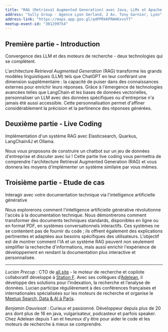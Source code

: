 ```yaml
---
title: "RAG (Retrieval Augmented Generation) avec Java, LLMs et Apache Lucene"
address: "Sully Group - Agence Lyon Gerland, 2 Av. Tony Garnier, Lyon"
address-link: "https://maps.app.goo.gl/q4PPRkKPRW4KxvsY7"
meetup-event-id: "301299754"
---
```


## Première partie - Introduction
Convergence des LLM et des moteurs de recherche - deux technologies qui se complètent.

L'architecture *Retrieval Augmented Generation* (RAG) transforme les grands modèles linguistiques (LLM) tels que ChatGPT 
en leur conférant une dimension supplémentaire : 
la capacité de puiser dans des connaissances externes pour enrichir leurs réponses. 
Grâce à l'émergence de technologies avancées telles que LangChain et les bases de données vectorielles, 
personnaliser un LLM avec des données spécifiques ou d'entreprise n'a jamais été aussi accessible. 
Cette personnalisation permet d'affiner considérablement la précision et la pertinence des réponses générées.

## Deuxième partie - Live Coding 
Implémentation d'un système RAG avec Elasticsearch, Quarkus, LangChain4J et Ollama.

Nous vous proposons de construire un chatbot sur un jeu de données d'entreprise et discuter avec lui ! 
Cette partie live coding vous permettra de comprendre l'architecture Retrieval Augmented Generation (RAG) 
et vous donnera les moyens d'implémenter un système similaire par vous mêmes.

## Troisième partie - Etude de cas
Interagir avec votre documentation technique via l'intelligence artificielle générative 

Nous explorerons comment l'intelligence artificielle générative révolutionne l'accès à la documentation technique. 
Nous démontrerons comment transformer des documents techniques standards, disponibles en ligne ou en format PDF, 
en systèmes conversationnels interactifs. 
Ces systèmes ne se contentent pas de fournir du code ; 
ils offrent également des explications pertinentes et adaptées aux besoins spécifiques des utilisateurs. 
L'objectif est de montrer comment l'IA et un système RAG peuvent non seulement simplifier la recherche d'informations, 
mais aussi enrichir l'expérience de développement en rendant la documentation plus interactive et personnalisée.

---
_Lucian Precup_ : CTO de [all.site](http://all.site/) - le moteur de recherche et copilote collaboratif développé à [Station F](https://stationf.co/). 
Avec ses collègues d’[Adelean](http://adelean.com/), il développe des solutions pour l’indexation, la recherche et l’analyse de données. 
Lucian participe régulièrement à des conférences françaises et internationales spécialisées sur les moteurs de recherche 
et organise le [Meetup Search, Data & AI à Paris](https://www.meetup.com/fr-FR/search-and-data/).

_Benjamin Dauvissat_ : Curieux et passionné. 
Développeur depuis plus de 20 ans dont plus de 16 en java, vulgarisateur, podcasteur et parfois speaker. 
Chez Adelean depuis 1 an et heureux d'y être pour aider le code et les moteurs de recherche à mieux se comprendre.
